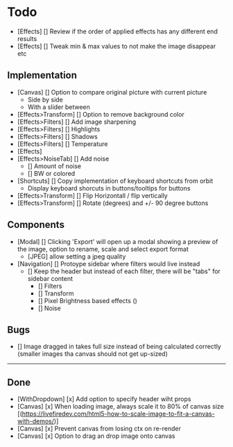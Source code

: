 # Todo

- [Effects] [] Review if the order of applied effects has any different end results
- [Effects] [] Tweak min & max values to not make the image disappear etc

## Implementation

- [Canvas] [] Option to compare original picture with current picture
  - Side by side
  - With a slider between
- [Effects>Transform] [] Option to remove background color
- [Effects>Filters] [] Add image sharpening
- [Effects>Filters] [] Highlights
- [Effects>Filters] [] Shadows
- [Effects>Filters] [] Temperature
- [Effects]
- [Effects>NoiseTab] [] Add noise
  - [] Amount of noise
  - [] BW or colored
- [Shortcuts] [] Copy implementation of keyboard shortcuts from orbit
  - Display keyboard shorcuts in buttons/tooltips for buttons
- [Effects>Transform] [] Flip Horizontall / flip vertically
- [Effects>Transform] [] Rotate (degrees) and +/- 90 degree buttons

## Components

- [Modal] [] Clicking 'Export' will open up a modal showing a preview of the image, option to rename, scale and select export format
  - [JPEG] allow setting a jpeg quality
- [Navigation] [] Protoype sidebar where filters would live instead
  - [] Keep the header but instead of each filter, there will be "tabs" for sidebar content
    - [] Filters
    - [] Transform
    - [] Pixel Brightness based effects ()
    - [] Noise

## Bugs

- [] Image dragged in takes full size instead of being calculated correctly (smaller images tha canvas should not get up-sized)

---

## Done

- [WithDropdown] [x] Add option to specify header wiht props
- [Canvas] [x] When loading image, always scale it to 80% of canvas size [(https://livefiredev.com/html5-how-to-scale-image-to-fit-a-canvas-with-demos/)]
- [Canvas] [x] Prevent canvas from losing ctx on re-render
- [Canvas] [x] Option to drag an drop image onto canvas
